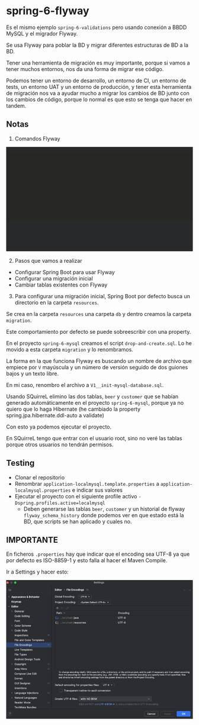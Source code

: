 # spring-6-flyway

Es el mismo ejemplo `spring-6-validations` pero usando conexión a BBDD MySQL y el migrador Flyway.

Se usa Flyway para poblar la BD y migrar diferentes estructuras de BD a la BD.

Tener una herramienta de migración es muy importante, porque si vamos a tener muchos entornos, nos da una forma de migrar ese código.

Podemos tener un entorno de desarrollo, un entorno de CI, un entorno de tests, un entorno UAT y un entorno de producción, y tener esta herramienta de migración nos va a ayudar mucho a migrar los cambios de BD junto con los cambios de código, porque lo normal es que esto se tenga que hacer en tandem.

## Notas

1. Comandos Flyway

![alt Flyway Commands](../images/05-Flyway-Commands.png)

2. Pasos que vamos a realizar

- Configurar Spring Boot para usar Flyway
- Configurar una migración inicial
- Cambiar tablas existentes con Flyway

3. Para configurar una migración inicial, Spring Boot por defecto busca un directorio en la carpeta `resources`.

Se crea en la carpeta `resources` una carpeta `db` y dentro creamos la carpeta `migration`.

Este comportamiento por defecto se puede sobreescribir con una property.

En el proyecto `spring-6-mysql` creamos el script `drop-and-create.sql`. Lo he movido a esta carpeta `migration` y lo renombramos.

La forma en la que funciona Flyway es buscando un nombre de archivo que empiece por `V` mayúscula y un número de versión seguido de dos guiones bajos y un texto libre.

En mi caso, renombro el archivo a `V1__init-mysql-database.sql`.

Usando SQuirreL elimino las dos tablas, `beer` y `customer` que se habían generado automáticamente en el proyecto `spring-6-mysql`, porque ya no quiero que lo haga Hibernate (he cambiado la property spring.jpa.hibernate.ddl-auto a validate)

Con esto ya podemos ejecutar el proyecto.

En SQuirreL tengo que entrar con el usuario root, sino no veré las tablas porque otros usuarios no tendrán permisos.

## Testing

- Clonar el repositorio
- Renombrar `application-localmysql.template.properties` a `application-localmysql.properties` e indicar sus valores
- Ejecutar el proyecto con el siguiente profile activo `-Dspring.profiles.active=localmysql`
  - Deben generarse las tablas `beer`, `customer` y un historial de flyway `flyway_schema_history` donde podemos ver en que estado está la BD, que scripts se han aplicado y cuales no.

## IMPORTANTE

En ficheros `.properties` hay que indicar que el encoding sea UTF-8 ya que por defecto es ISO-8859-1 y esto falla al hacer el Maven Compile.

Ir a Settings y hacer esto:

![alt Encoding UTF-8](../images/06-Encoding-UTF8.png)
